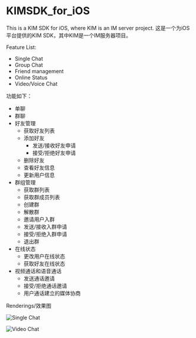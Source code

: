 # KIMSDK_for_iOS
This is a KIM SDK for iOS, where KIM is an IM server project.
这是一个为iOS平台提供的KIM SDK，其中KIM是一个IM服务器项目。

Feature List:
- Single Chat
- Group Chat
- Friend management
- Online Status
- Video/Voice Chat

功能如下：
- 单聊
- 群聊
- 好友管理
  - 获取好友列表
  - 添加好友
    - 发送/接收好友申请
    - 接受/拒绝好友申请
  - 删除好友
  - 查看好友信息
  - 更新用户信息
- 群组管理
  - 获取群列表
  - 获取群成员列表
  - 创建群
  - 解散群
  - 邀请用户入群
  - 发送/接收入群申请
  - 接受/拒绝入群申请
  - 退出群
- 在线状态
  - 更改用户在线状态
  - 获取好友在线状态
- 视频通话和语音通话
  - 发送通话邀请
  - 接受/拒绝通话邀请
  - 用户通话建立的媒体协商
  
Renderings/效果图

![Single Chat](https://github.com/taroyuyu/KIMSDK_for_iOS/blob/master/demo/demo_single_chat.gif)

![Video Chat](https://github.com/taroyuyu/KIMSDK_for_iOS/blob/master/demo/demo_single_chat.gif)
